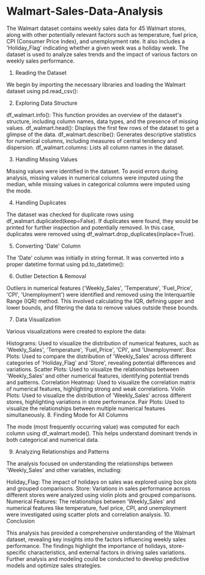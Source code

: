 # Walmart-Sales-Data-Analysis
The Walmart dataset contains weekly sales data for 45 Walmart stores, along with other potentially relevant factors such as temperature, fuel price, CPI (Consumer Price Index), and unemployment rate. It also includes a 'Holiday_Flag' indicating whether a given week was a holiday week. The dataset is used to analyze sales trends and the impact of various factors on weekly sales performance.

1. Reading the Dataset

We begin by importing the necessary libraries and loading the Walmart dataset using pd.read_csv():

2. Exploring Data Structure

df_walmart.info(): This function provides an overview of the dataset's structure, including column names, data types, and the presence of missing values.
df_walmart.head(): Displays the first few rows of the dataset to get a glimpse of the data.
df_walmart.describe(): Generates descriptive statistics for numerical columns, including measures of central tendency and dispersion.
df_walmart.columns: Lists all column names in the dataset.

3. Handling Missing Values

Missing values were identified in the dataset. To avoid errors during analysis, missing values in numerical columns were imputed using the median, while missing values in categorical columns were imputed using the mode.

4. Handling Duplicates

The dataset was checked for duplicate rows using df_walmart.duplicated(keep=False). If duplicates were found, they would be printed for further inspection and potentially removed. In this case, duplicates were removed using df_walmart.drop_duplicates(inplace=True).

5. Converting 'Date' Column

The 'Date' column was initially in string format. It was converted into a proper datetime format using pd.to_datetime():

6. Outlier Detection & Removal

Outliers in numerical features ('Weekly_Sales', 'Temperature', 'Fuel_Price', 'CPI', 'Unemployment') were identified and removed using the Interquartile Range (IQR) method. This involved calculating the IQR, defining upper and lower bounds, and filtering the data to remove values outside these bounds.

7. Data Visualization

Various visualizations were created to explore the data:

Histograms: Used to visualize the distribution of numerical features, such as 'Weekly_Sales', 'Temperature', 'Fuel_Price', 'CPI', and 'Unemployment'.
Box Plots: Used to compare the distribution of 'Weekly_Sales' across different categories of 'Holiday_Flag' and 'Store', revealing potential differences and variations.
Scatter Plots: Used to visualize the relationships between 'Weekly_Sales' and other numerical features, identifying potential trends and patterns.
Correlation Heatmap: Used to visualize the correlation matrix of numerical features, highlighting strong and weak correlations.
Violin Plots: Used to visualize the distribution of 'Weekly_Sales' across different stores, highlighting variations in store performance.
Pair Plots: Used to visualize the relationships between multiple numerical features simultaneously.
8. Finding Mode for All Columns

The mode (most frequently occurring value) was computed for each column using df_walmart.mode(). This helps understand dominant trends in both categorical and numerical data.

9. Analyzing Relationships and Patterns

The analysis focused on understanding the relationships between 'Weekly_Sales' and other variables, including:

Holiday_Flag: The impact of holidays on sales was explored using box plots and grouped comparisons.
Store: Variations in sales performance across different stores were analyzed using violin plots and grouped comparisons.
Numerical Features: The relationships between 'Weekly_Sales' and numerical features like temperature, fuel price, CPI, and unemployment were investigated using scatter plots and correlation analysis.
10. Conclusion

This analysis has provided a comprehensive understanding of the Walmart dataset, revealing key insights into the factors influencing weekly sales performance. The findings highlight the importance of holidays, store-specific characteristics, and external factors in driving sales variations. Further analysis and modeling could be conducted to develop predictive models and optimize sales strategies.
